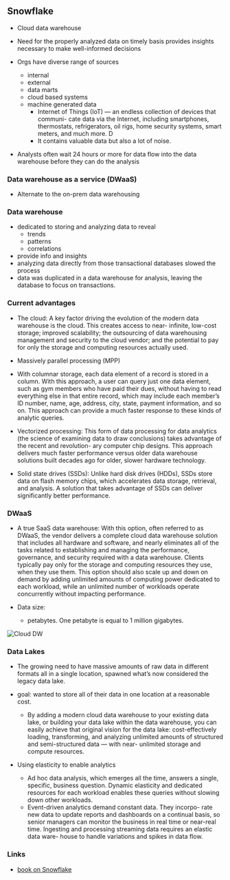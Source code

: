 ## Snowflake

- Cloud data warehouse

- Need for the properly analyzed data on timely basis provides insights necessary to make well-informed decisions 
- Orgs have diverse range of sources
    - internal 
    - external
    - data marts
    - cloud based systems
    - machine generated data
        - Internet of Things (IoT) — an endless collection of devices that communi- cate data via the Internet, including smartphones, thermostats, refrigerators, oil rigs, home security systems, smart meters, and much more. D
        - It contains valuable data but also a lot of noise.
- Analysts often wait 24 hours or more for data flow into the data warehouse before they can do the analysis 


### Data warehouse as  a service (DWaaS)
- Alternate to the on-prem data warehousing

### Data warehouse
- dedicated to storing and analyzing data to reveal 
    - trends
    - patterns
    - correlations
- provide info and insights
- analyzing data directly from those transactional databases slowed  the process
- data was duplicated in a data warehouse for analysis, leaving the database to focus on transactions.

### Current advantages
- The cloud: A key factor driving the evolution of the modern data warehouse is the cloud. This creates access to near- infinite, low-cost storage; improved scalability; the outsourcing of data warehousing management and security to the cloud vendor; and the potential to pay for only the storage and computing resources actually used.

- Massively parallel processing (MPP)

- With columnar storage, each data element of a record is stored in a column. With this approach, a user can query just one data element, such as gym members who have paid their dues, without having to read everything else in that entire record, which may include each member’s ID number, name, age, address, city, state, payment information, and so on. This approach can provide a much faster response to these kinds of analytic queries.

- Vectorized processing: This form of data processing for data analytics (the science of examining data to draw conclusions) takes advantage of the recent and revolution- ary computer chip designs. This approach delivers much faster performance versus older data warehouse solutions built decades ago for older, slower hardware technology.

- Solid state drives (SSDs): Unlike hard disk drives (HDDs), SSDs store data on flash memory chips, which accelerates data storage, retrieval, and analysis. A solution that takes advantage of SSDs can deliver significantly better performance.

### DWaaS

- A true SaaS data warehouse: With this option, often referred to as DWaaS, the vendor delivers a complete cloud data warehouse solution that includes all hardware and software, and nearly eliminates all of the tasks related to establishing and managing the performance, governance, and security required with a data warehouse. Clients typically pay only for the storage and computing resources they use, when they use them. This option should also scale up and down on demand by adding unlimited amounts of computing power dedicated to each workload, while an unlimited number of workloads operate concurrently without impacting performance.

- Data size:
    - petabytes. One petabyte is equal to 1 million gigabytes.

![Cloud DW](img/cloud-dw-1.png) 


### Data Lakes

- The growing need to have massive amounts of raw data in different formats all in a single location, spawned what’s now considered the legacy data lake. 
- goal: wanted to store all of their data in one location at a reasonable cost. 
    - By adding a modern cloud data warehouse to your existing data lake, or building your data lake within the data warehouse, you can easily achieve that original vision for the data lake: cost-effectively loading, transforming, and analyzing unlimited amounts of structured and semi-structured data — with near- unlimited storage and compute resources.


- Using elasticity to enable analytics
    - Ad hoc data analysis, which emerges all the time, answers a single, specific, business question. Dynamic elasticity and dedicated resources for each workload enables these queries without slowing down other workloads.
    - Event-driven analytics demand constant data. They incorpo- rate new data to update reports and dashboards on a continual basis, so senior managers can monitor the business in real time or near-real time. Ingesting and processing streaming data requires an elastic data ware- house to handle variations and spikes in data flow.

### Links
- [book on Snowflake](img/SnowflakeDataeBook.pdf)

